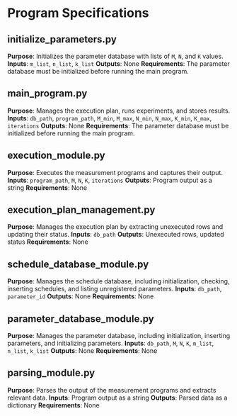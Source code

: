 # Program Specifications

## initialize_parameters.py
**Purpose**: Initializes the parameter database with lists of `M`, `N`, and `K` values.
**Inputs**: `m_list`, `n_list`, `k_list`
**Outputs**: None
**Requirements**: The parameter database must be initialized before running the main program.

## main_program.py
**Purpose**: Manages the execution plan, runs experiments, and stores results.
**Inputs**: `db_path`, `program_path`, `M_min`, `M_max`, `N_min`, `N_max`, `K_min`, `K_max`, `iterations`
**Outputs**: None
**Requirements**: The parameter database must be initialized before running the main program.

## execution_module.py
**Purpose**: Executes the measurement programs and captures their output.
**Inputs**: `program_path`, `M`, `N`, `K`, `iterations`
**Outputs**: Program output as a string
**Requirements**: None

## execution_plan_management.py
**Purpose**: Manages the execution plan by extracting unexecuted rows and updating their status.
**Inputs**: `db_path`
**Outputs**: Unexecuted rows, updated status
**Requirements**: None

## schedule_database_module.py
**Purpose**: Manages the schedule database, including initialization, checking, inserting schedules, and listing unregistered parameters.
**Inputs**: `db_path`, `parameter_id`
**Outputs**: None
**Requirements**: None

## parameter_database_module.py
**Purpose**: Manages the parameter database, including initialization, inserting parameters, and initializing parameters.
**Inputs**: `db_path`, `M`, `N`, `K`, `m_list`, `n_list`, `k_list`
**Outputs**: None
**Requirements**: None

## parsing_module.py
**Purpose**: Parses the output of the measurement programs and extracts relevant data.
**Inputs**: Program output as a string
**Outputs**: Parsed data as a dictionary
**Requirements**: None
